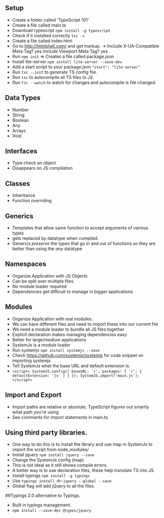 ## Setup
* Create a folder called 'TypeScript 101'
* Create a file called main.ts
* Download typescript `npm install -g typescript`
* Check if it installed correctly `tsc -v`
* Create a file called index.html
* Go to http://htmlshell.com/ and get markup. -> Include X-UA-Compatible Meta Tag? yes Include Viewport     Meta Tag? yes
* Run `npm init` => Creates a file called package.json
* Install lite-server `npm install lite-server --save-dev`
* Add a start script to your package.json `"start": "lite-server"`
* Run `tsc --init` to generate TS config file.
* Run `tsc` to autocompile all TS files to JS.
* Run `tsc --watch` to watch for changes and autocompile is file changed.

## Data Types
* Number
* String
* Boolean
* Any
* Arrays
* Void

## Interfaces
* Type check an object
* Disappears on JS compilation

## Classes
* Inheritance
* Function overriding

## Generics
* Templates that allow same function to accept arguments of various types
* <T> gets replaced by datatype when compiled.
* Generics *preserve* the types that go in and out of functions so they are better than using the *any*     datatype

## Namespaces
* Organize Application with JS Objects
* Can be split over multiple files
* No module loader required
* Dependencies get difficult to manage in bigger applications

## Modules
* Organize Application with real modules.
* We can have different files and need to import these into our current file
* We need a module loader to bundle all JS files together
* Explicit declaration makes managing dependencies easy
* Better for large/medium applications
* SystemJs is a module loader
* Run systemjs `npm install systemjs --save` 
* Check https://github.com/systemjs/systemjs for code snippet on importing systemjs
* Tell SystemJs what the base URL and default extension is.
* `<script>
        SystemJS.config({
            baseURL: '/',
            packages: {
                '/': {
                    defaultExtension: 'js'
                }
            }
        });
        SystemJS.import('main.js');
    </script>`


## Import and Export
* Import paths are relative or absolute, TypeScript figures out smartly what path you're using
* See comments for import statements in main.ts 

## Using third party libraries.
* One way to do this is to install the library and use map in SystemJs to import the script from node_modules/
* Install jquery `npm install jquery --save`
* Change the SystemJs config (map)
* This is not ideal as it still shows compile errors.
* A better way is to use declaration files, these help translate TS into JS.
* Install typings `npm install -g typings`
* Use `typings install dt~jquery --global --save` 
* Global flag will add jQuery to all the files.

##Typings 2.0 alternative to Typings.
* Built in typings management.
* `npm install --save-dev @types/jquery`